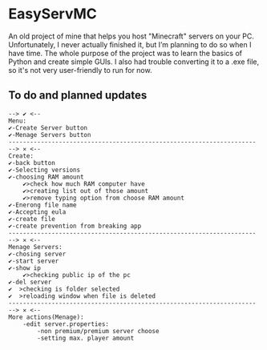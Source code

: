 # EasyServMC
An old project of mine that helps you host "Minecraft" servers on your PC. Unfortunately, I never actually finished it, but I’m planning to do so when I have time. The whole purpose of the project was to learn the basics of Python and create simple GUIs. I also had trouble converting it to a .exe file, so it's not very user-friendly to run for now.

## To do and planned updates
```
--> ✔ <--
Menu:
✔-Create Server button
✔-Menage Servers button
---------------------------------------------------------------------
--> ✕ <--
Create:
✔-back button
✔-Selecting versions
✔-choosing RAM amount
    ✔>check how much RAM computer have
    ✔>creating list out of those amount
    ✔>remove typing option from choose RAM amount
✔-Enerong file name
✔-Accepting eula
✔-create file
✔-create prevention from breaking app
---------------------------------------------------------------------
--> ✕ <--
Menage Servers:
✔-chosing server 
✔-start server
✔-show ip
    ✔>checking public ip of the pc
✔-del server
✔  >checking is folder selected
✔  >reloading window when file is deleted
---------------------------------------------------------------------
--> ✕ <--
More actions(Menage):
    -edit server.properties:
        -non premium/premium server choose
        -setting max. player amount
```
